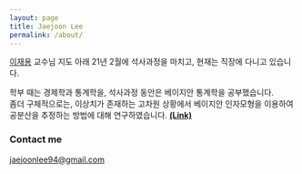 ```yaml
---
layout: page
title: Jaejoon Lee
permalink: /about/
---
```


[이재용](https://jylee749.wordpress.com/) 교수님 지도 아래 21년 2월에 석사과정을 마치고, 현재는 직장에 다니고 있습니다.  

학부 때는 경제학과 통계학을, 석사과정 동안은 베이지안 통계학을 공부했습니다.  
좀더 구체적으로는, 이상치가 존재하는 고차원 상황에서 베이지안 인자모형을 이용하여 공분산을 추정하는 방법에 대해 연구하였습니다. [**(Link)**](https://arxiv.org/abs/2012.04315)



### Contact me

[jaejoonlee94@gmail.com](mailto:jaejoonlee94@gmail.com)
